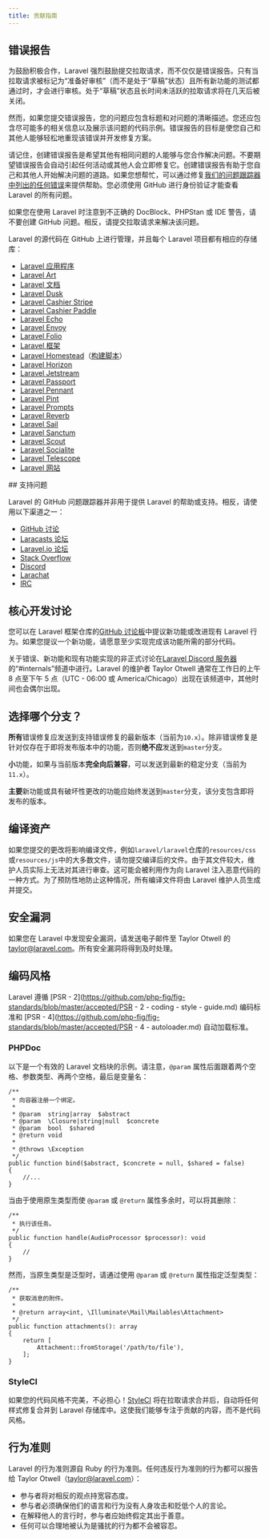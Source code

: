 ```yaml
---
title: 贡献指南
---
```

## 错误报告

为鼓励积极合作，Laravel 强烈鼓励提交拉取请求，而不仅仅是错误报告。只有当拉取请求被标记为“准备好审核”（而不是处于“草稿”状态）且所有新功能的测试都通过时，才会进行审核。处于“草稿”状态且长时间未活跃的拉取请求将在几天后被关闭。

然而，如果您提交错误报告，您的问题应包含标题和对问题的清晰描述。您还应包含尽可能多的相关信息以及展示该问题的代码示例。错误报告的目标是使您自己和其他人能够轻松地重现该错误并开发修复方案。

请记住，创建错误报告是希望其他有相同问题的人能够与您合作解决问题。不要期望错误报告会自动引起任何活动或其他人会立即修复它。创建错误报告有助于您自己和其他人开始解决问题的道路。如果您想帮忙，可以通过修复[我们的问题跟踪器中列出的任何错误](https://github.com/issues?q=is%3Aopen+is%3Aissue+label%3Abug+user%3Alaravel)来提供帮助。您必须使用 GitHub 进行身份验证才能查看 Laravel 的所有问题。

如果您在使用 Laravel 时注意到不正确的 DocBlock、PHPStan 或 IDE 警告，请不要创建 GitHub 问题。相反，请提交拉取请求来解决该问题。

Laravel 的源代码在 GitHub 上进行管理，并且每个 Laravel 项目都有相应的存储库：

<div class="content-list" markdown="1">

- [Laravel 应用程序](https://github.com/laravel/laravel)
- [Laravel Art](https://github.com/laravel/art)
- [Laravel 文档](https://github.com/laravel/docs)
- [Laravel Dusk](https://github.com/laravel/dusk)
- [Laravel Cashier Stripe](https://github.com/laravel/cashier)
- [Laravel Cashier Paddle](https://github.com/laravel/cashier-paddle)
- [Laravel Echo](https://github.com/laravel/echo)
- [Laravel Envoy](https://github.com/laravel/envoy)
- [Laravel Folio](https://github.com/laravel/folio)
- [Laravel 框架](https://github.com/laravel/framework)
- [Laravel Homestead](https://github.com/laravel/homestead)（[构建脚本](https://github.com/laravel/settler)）
- [Laravel Horizon](https://github.com/laravel/horizon)
- [Laravel Jetstream](https://github.com/laravel/jetstream)
- [Laravel Passport](https://github.com/laravel/passport)
- [Laravel Pennant](https://github.com/laravel/pennant)
- [Laravel Pint](https://github.com/laravel/pint)
- [Laravel Prompts](https://github.com/laravel/prompts)
- [Laravel Reverb](https://github.com/laravel/reverb)
- [Laravel Sail](https://github.com/laravel/sail)
- [Laravel Sanctum](https://github.com/laravel/sanctum)
- [Laravel Scout](https://github.com/laravel/scout)
- [Laravel Socialite](https://github.com/laravel/socialite)
- [Laravel Telescope](https://github.com/laravel/telescope)
- [Laravel 网站](https://github.com/laravel/laravel.com)

</div>
## 支持问题

Laravel 的 GitHub 问题跟踪器并非用于提供 Laravel 的帮助或支持。相反，请使用以下渠道之一：

<div class="content-list" markdown="1">

- [GitHub 讨论](https://github.com/laravel/framework/discussions)
- [Laracasts 论坛](https://laracasts.com/discuss)
- [Laravel.io 论坛](https://laravel.io/forum)
- [Stack Overflow](https://stackoverflow.com/questions/tagged/laravel)
- [Discord](https://discord.gg/laravel)
- [Larachat](https://larachat.co)
- [IRC](https://web.libera.chat/?nick=artisan&channels=#laravel)

</div>

## 核心开发讨论

您可以在 Laravel 框架仓库的[GitHub 讨论板](https://github.com/laravel/framework/discussions)中提议新功能或改进现有 Laravel 行为。如果您提议一个新功能，请愿意至少实现完成该功能所需的部分代码。

关于错误、新功能和现有功能实现的非正式讨论在[Laravel Discord 服务器](https://discord.gg/laravel)的“#internals”频道中进行。Laravel 的维护者 Taylor Otwell 通常在工作日的上午 8 点至下午 5 点（UTC - 06:00 或 America/Chicago）出现在该频道中，其他时间也会偶尔出现。

## 选择哪个分支？

**所有**错误修复应发送到支持错误修复的最新版本（当前为`10.x`）。除非错误修复是针对仅存在于即将发布版本中的功能，否则**绝不应**发送到`master`分支。

**小**功能，如果与当前版本**完全向后兼容**，可以发送到最新的稳定分支（当前为`11.x`）。

**主要**新功能或具有破坏性更改的功能应始终发送到`master`分支，该分支包含即将发布的版本。

## 编译资产

如果您提交的更改将影响编译文件，例如`laravel/laravel`仓库的`resources/css`或`resources/js`中的大多数文件，请勿提交编译后的文件。由于其文件较大，维护人员实际上无法对其进行审查。这可能会被利用作为向 Laravel 注入恶意代码的一种方式。为了预防性地防止这种情况，所有编译文件将由 Laravel 维护人员生成并提交。
## 安全漏洞

如果您在 Laravel 中发现安全漏洞，请发送电子邮件至 Taylor Otwell 的 <a href="mailto:taylor@laravel.com">taylor@laravel.com</a>。所有安全漏洞将得到及时处理。

## 编码风格

Laravel 遵循 [PSR - 2](https://github.com/php-fig/fig-standards/blob/master/accepted/PSR - 2 - coding - style - guide.md) 编码标准和 [PSR - 4](https://github.com/php-fig/fig-standards/blob/master/accepted/PSR - 4 - autoloader.md) 自动加载标准。

### PHPDoc

以下是一个有效的 Laravel 文档块的示例。请注意，`@param` 属性后面跟着两个空格、参数类型、再两个空格，最后是变量名：

    /**
     * 向容器注册一个绑定。
     *
     * @param  string|array  $abstract
     * @param  \Closure|string|null  $concrete
     * @param  bool  $shared
     * @return void
     *
     * @throws \Exception
     */
    public function bind($abstract, $concrete = null, $shared = false)
    {
        //...
    }

当由于使用原生类型而使 `@param` 或 `@return` 属性多余时，可以将其删除：

    /**
     * 执行该任务。
     */
    public function handle(AudioProcessor $processor): void
    {
        //
    }

然而，当原生类型是泛型时，请通过使用 `@param` 或 `@return` 属性指定泛型类型：

    /**
     * 获取消息的附件。
     *
     * @return array<int, \Illuminate\Mail\Mailables\Attachment>
     */
    public function attachments(): array
    {
        return [
            Attachment::fromStorage('/path/to/file'),
        ];
    }

### StyleCI

如果您的代码风格不完美，不必担心！[StyleCI](https://styleci.io/) 将在拉取请求合并后，自动将任何样式修复合并到 Laravel 存储库中。这使我们能够专注于贡献的内容，而不是代码风格。

## 行为准则

Laravel 的行为准则源自 Ruby 的行为准则。任何违反行为准则的行为都可以报告给 Taylor Otwell（taylor@laravel.com）：

<div class="content-list" markdown="1">

- 参与者将对相反的观点持宽容态度。
- 参与者必须确保他们的语言和行为没有人身攻击和贬低个人的言论。
- 在解释他人的言行时，参与者应始终假定其出于善意。
- 任何可以合理地被认为是骚扰的行为都不会被容忍。

</div>